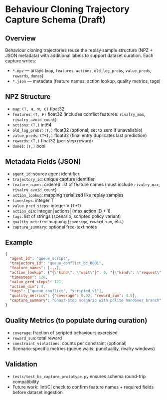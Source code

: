 # Behaviour Cloning Trajectory Capture Schema (Draft)

## Overview
Behaviour cloning trajectories reuse the replay sample structure (NPZ + JSON metadata) with additional
labels to support dataset curation. Each capture writes:

- `*.npz` — arrays (`map`, `features`, `actions`, `old_log_probs`, `value_preds`, `rewards`, `dones`)
- `*.json` — metadata (feature names, action lookup, quality metrics, tags)

## NPZ Structure
- `map`: `(T, H, W, C)` float32
- `features`: `(T, F)` float32 (includes conflict features: `rivalry_max`, `rivalry_avoid_count`)
- `actions`: `(T,)` int64
- `old_log_probs`: `(T,)` float32 (optional; set to zero if unavailable)
- `value_preds`: `(T+1,)` float32 (final entry duplicates last prediction)
- `rewards`: `(T,)` float32 (per-step reward)
- `dones`: `(T,)` bool

## Metadata Fields (JSON)
- `agent_id`: source agent identifier
- `trajectory_id`: unique capture identifier
- `feature_names`: ordered list of feature names (must include `rivalry_max`, `rivalry_avoid_count`)
- `action_lookup`: mapping serialized like replay samples
- `timesteps`: integer T
- `value_pred_steps`: integer V (T+1)
- `action_dim`: integer |actions| (max action ID + 1)
- `tags`: list of strings (scenario, scripted policy variant)
- `quality_metrics`: mapping (`coverage`, `reward_sum`, etc.)
- `capture_summary`: optional free-text notes

## Example
```json
{
  "agent_id": "queue_script",
  "trajectory_id": "queue_conflict_bc_0001",
  "feature_names": [...],
  "action_lookup": {"{\"kind\": \"wait\"}": 0, "{\"kind\": \"request\", ...}": 1},
  "timesteps": 120,
  "value_pred_steps": 121,
  "action_dim": 4,
  "tags": ["queue_conflict", "scripted_v1"],
  "quality_metrics": {"coverage": 0.92, "reward_sum": 4.5},
  "capture_summary": "Ghost-step scenario with polite handover branch"
}
```

## Quality Metrics (to populate during curation)
- `coverage`: fraction of scripted behaviours exercised
- `reward_sum`: total reward
- `constraint_violations`: counts per constraint (optional)
- Scenario-specific metrics (queue waits, punctuality, rivalry windows)

## Validation
- `tests/test_bc_capture_prototype.py` ensures schema round-trip compatibility
- Future work: lint/CI check to confirm feature names + required fields before dataset ingestion

